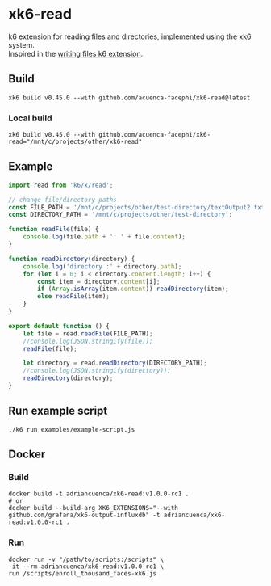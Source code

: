 # xk6-read
[k6](https://github.com/grafana/k6) extension for reading files and directories, implemented using the
[xk6](https://github.com/grafana/xk6) system.  
Inspired in the [writing files k6 extension](https://github.com/avitalique/xk6-file).

## Build
```shell
xk6 build v0.45.0 --with github.com/acuenca-facephi/xk6-read@latest
```
### Local build
```shell
xk6 build v0.45.0 --with github.com/acuenca-facephi/xk6-read="/mnt/c/projects/other/xk6-read"
```

## Example
```javascript
import read from 'k6/x/read'; 

// change file/directory paths
const FILE_PATH = '/mnt/c/projects/other/test-directory/textOutput2.txt';
const DIRECTORY_PATH = '/mnt/c/projects/other/test-directory';

function readFile(file) {
    console.log(file.path + ': ' + file.content);
}

function readDirectory(directory) {
    console.log('directory :' + directory.path);
    for (let i = 0; i < directory.content.length; i++) {
        const item = directory.content[i];
        if (Array.isArray(item.content)) readDirectory(item);
        else readFile(item);
    }
}

export default function () {
    let file = read.readFile(FILE_PATH);
    //console.log(JSON.stringify(file));
    readFile(file);

    let directory = read.readDirectory(DIRECTORY_PATH);
    //console.log(JSON.stringify(directory));
    readDirectory(directory);
}
```

## Run example script
```shell
./k6 run examples/example-script.js
```

## Docker

### Build
```shell
docker build -t adriancuenca/xk6-read:v1.0.0-rc1 .
# or
docker build --build-arg XK6_EXTENSIONS="--with github.com/grafana/xk6-output-influxdb" -t adriancuenca/xk6-read:v1.0.0-rc1 .
```
### Run
```shell
docker run -v "/path/to/scripts:/scripts" \
-it --rm adriancuenca/xk6-read:v1.0.0-rc1 \
run /scripts/enroll_thousand_faces-xk6.js
```
